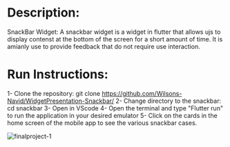 # Description:
SnackBar Widget: A snackbar widget is a widget in flutter that allows ujs to display contenst at the bottom of the screen for a short amount of time. It is amianly use to provide feedback that do not require use interaction.

# Run Instructions:

1- Clone the repository: git clone https://github.com/Wilsons-Navid/WidgetPresentation-Snackbar/
2- Change directory to the snackbar: cd snackbar
3- Open in VScode 
4- Open the terminal and type "Flutter run" to run the application in your desired emulator
5- Click on the cards in the  home screen of the mobile app  to see the various snackbar cases.


![finalproject-1](https://github.com/user-attachments/assets/af902e10-c983-4167-b1d9-0ebbb5a1304f)
